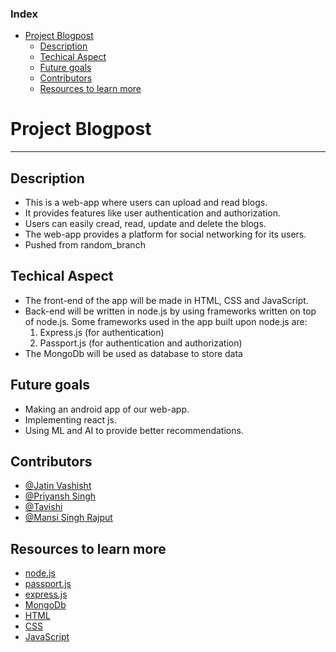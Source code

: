 
### Index
- [Project Blogpost](#project-blogpost)
  - [Description](#description)
  - [Techical Aspect](#techical-aspect)
  - [Future goals](#future-goals)
  - [Contributors](#contributors)
  - [Resources to learn more](#resources-to-learn-more)

# Project Blogpost
---
## Description
- This is a web-app where users can upload and read blogs.
- It provides features like user authentication and authorization.
- Users can easily cread, read, update and delete the blogs.
- The web-app provides a platform for social networking for its users.
- Pushed from random_branch
  
## Techical Aspect
- The front-end of the app will be made in HTML, CSS and JavaScript.
- Back-end will be written in node.js by using frameworks written on top of node.js. Some frameworks used in the app built upon node.js are:
  1. Express.js (for authentication)
  2. Passport.js (for authentication and authorization)
- The MongoDb will be used as database to store data

## Future goals
- Making an android app of our web-app.
- Implementing react js.
- Using ML and AI to provide better recommendations.
  
## Contributors
- [@Jatin Vashisht](https://github.com/jatinvashisht1)
- [@Priyansh Singh](https://github.com/priyanshsingh)
- [@Tavishi](https://github.com/tavishivss)
- [@Mansi Singh Rajput](https://github.com/MansiSinghRajput1602)

## Resources to learn more
- [node.js](https://nodejs.dev/learn/introduction-to-nodejs)
- [passport.js](https://www.passportjs.org/)
- [express.js](https://expressjs.com/en/starter/installing.html)
- [MongoDb](https://docs.mongodb.com/guides/)
- [HTML](https://developer.mozilla.org/en-US/docs/Web/HTML)
- [CSS](https://developer.mozilla.org/en-US/docs/Web/CSS)
- [JavaScript](https://developer.mozilla.org/en-US/docs/Web/JavaScript)
